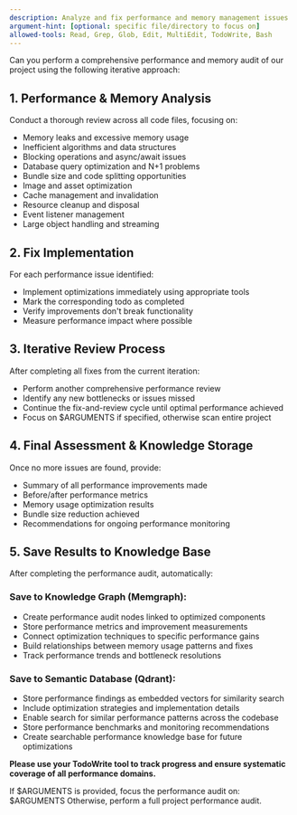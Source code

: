 ```yaml
---
description: Analyze and fix performance and memory management issues
argument-hint: [optional: specific file/directory to focus on]
allowed-tools: Read, Grep, Glob, Edit, MultiEdit, TodoWrite, Bash
---
```


Can you perform a comprehensive performance and memory audit of our project using the following iterative approach:

## 1. Performance & Memory Analysis
Conduct a thorough review across all code files, focusing on:
- Memory leaks and excessive memory usage
- Inefficient algorithms and data structures
- Blocking operations and async/await issues
- Database query optimization and N+1 problems
- Bundle size and code splitting opportunities
- Image and asset optimization
- Cache management and invalidation
- Resource cleanup and disposal
- Event listener management
- Large object handling and streaming

## 2. Fix Implementation
For each performance issue identified:
- Implement optimizations immediately using appropriate tools
- Mark the corresponding todo as completed
- Verify improvements don't break functionality
- Measure performance impact where possible

## 3. Iterative Review Process
After completing all fixes from the current iteration:
- Perform another comprehensive performance review
- Identify any new bottlenecks or issues missed
- Continue the fix-and-review cycle until optimal performance achieved
- Focus on $ARGUMENTS if specified, otherwise scan entire project

## 4. Final Assessment & Knowledge Storage
Once no more issues are found, provide:
- Summary of all performance improvements made
- Before/after performance metrics
- Memory usage optimization results
- Bundle size reduction achieved
- Recommendations for ongoing performance monitoring

## 5. Save Results to Knowledge Base
After completing the performance audit, automatically:

### Save to Knowledge Graph (Memgraph):
- Create performance audit nodes linked to optimized components
- Store performance metrics and improvement measurements
- Connect optimization techniques to specific performance gains
- Build relationships between memory usage patterns and fixes
- Track performance trends and bottleneck resolutions

### Save to Semantic Database (Qdrant):
- Store performance findings as embedded vectors for similarity search
- Include optimization strategies and implementation details
- Enable search for similar performance patterns across the codebase
- Store performance benchmarks and monitoring recommendations
- Create searchable performance knowledge base for future optimizations

**Please use your TodoWrite tool to track progress and ensure systematic coverage of all performance domains.**

If $ARGUMENTS is provided, focus the performance audit on: $ARGUMENTS
Otherwise, perform a full project performance audit.